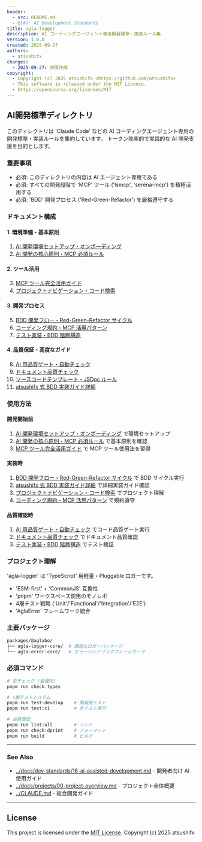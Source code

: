 ```yaml
---
header:
  - src: README.md
  - @(#): AI Development Standards
title: agla-logger
description: AI コーディングエージェント専用開発標準・実装ルール集
version: 1.0.0
created: 2025-09-27
authors:
  - atsushifx
changes:
  - 2025-09-27: 初版作成
copyright:
  - Copyright (c) 2025 atsushifx <https://github.com/atsushifx>
  - This software is released under the MIT License.
  - https://opensource.org/licenses/MIT
---
```


## AI開発標準ディレクトリ

このディレクトリは 'Claude Code' などの AI コーディングエージェント専用の開発標準・実装ルールを集約しています。
トークン効率的で実践的な AI 開発支援を目的とします。

### 重要事項

- 必須: このディレクトリの内容は AI エージェント専用である
- 必須: すべての開発段階で 'MCP' ツール ('lsmcp', 'serena-mcp') を積極活用する
- 必須: 'BDD' 開発プロセス ('Red-Green-Refactor') を厳格遵守する

### ドキュメント構成

<!-- markdownlint-disable ol-prefix -->

#### 1. 環境準備・基本原則

1. [AI 開発環境セットアップ・オンボーディング](01-setup-and-onboarding.md)
2. [AI 開発の核心原則・MCP 必須ルール](02-core-principles.md)

#### 2. ツール活用

3. [MCP ツール完全活用ガイド](03-mcp-tools-usage.md)
4. [プロジェクトナビゲーション・コード検索](04-code-navigation.md)

#### 3. 開発プロセス

5. [BDD 開発フロー・Red-Green-Refactor サイクル](05-bdd-workflow.md)
6. [コーディング規約・MCP 活用パターン](06-coding-conventions.md)
7. [テスト実装・BDD 階層構造](07-test-implementation.md)

#### 4. 品質保証・高度なガイド

8. [AI 用品質ゲート・自動チェック](08-quality-assurance.md)
9. [ドキュメント品質チェック](09-document-quality-assurance.md)
10. [ソースコードテンプレート・JSDoc ルール](10-templates-and-standards.md)
11. [atsushifx 式 BDD 実装ガイド詳細](11-bdd-implementation-details.md)

<!-- markdownlint-enable ol-prefix -->

### 使用方法

#### 開発開始前

1. [AI 開発環境セットアップ・オンボーディング](01-setup-and-onboarding.md) で環境セットアップ
2. [AI 開発の核心原則・MCP 必須ルール](02-core-principles.md) で基本原則を確認
3. [MCP ツール完全活用ガイド](03-mcp-tools-usage.md) で MCP ツール使用法を習得

#### 実装時

1. [BDD 開発フロー・Red-Green-Refactor サイクル](05-bdd-workflow.md) で BDD サイクル実行
2. [atsushifx 式 BDD 実装ガイド詳細](11-bdd-implementation-details.md) で詳細実装ガイド確認
3. [プロジェクトナビゲーション・コード検索](04-code-navigation.md) でプロジェクト理解
4. [コーディング規約・MCP 活用パターン](06-coding-conventions.md) で規約遵守

#### 品質確認時

1. [AI 用品質ゲート・自動チェック](08-quality-assurance.md) でコード品質ゲート実行
2. [ドキュメント品質チェック](09-document-quality-assurance.md) でドキュメント品質確認
3. [テスト実装・BDD 階層構造](07-test-implementation.md) でテスト検証

### プロジェクト理解

'agla-logger' は 'TypeScript' 用軽量・Pluggable ロガーです。

- 'ESM-first' + 'CommonJS' 互換性
- 'pnpm' ワークスペース使用のモノレポ
- 4層テスト戦略 ('Unit'/'Functional'/'Integration'/'E2E')
- 'AglaError' フレームワーク統合

### 主要パッケージ

```bash
packages/@aglabo/
├── agla-logger-core/  # 構造化ロガーパッケージ
└── agla-error-core/   # エラーハンドリングフレームワーク
```

### 必須コマンド

```bash
# 型チェック (最優先)
pnpm run check:types

# 4層テストシステム
pnpm run test:develop    # 開発用テスト
pnpm run test:ci         # 全テスト実行

# 品質確認
pnpm run lint:all        # リント
pnpm run check:dprint    # フォーマット
pnpm run build           # ビルド
```

---

### See Also

- [../docs/dev-standards/16-ai-assisted-development.md](../docs/dev-standards/16-ai-assisted-development.md) - 開発者向け AI 使用ガイド
- [../docs/projects/00-project-overview.md](../docs/projects/00-project-overview.md) - プロジェクト全体概要
- [../CLAUDE.md](../CLAUDE.md) - 総合開発ガイド

---

## License

This project is licensed under the [MIT License](https://opensource.org/licenses/MIT).
Copyright (c) 2025 atsushifx
